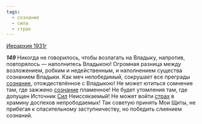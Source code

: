 ```yaml
---
tags:
  - сознание
  - сила
  - страх
---
```


[Иерархия 1931г](https://127.0.0.1:4002/agni/1931)

___149___
Никогда не говорилось, чтобы возлагать на Владыку, напротив, повторялось — наполнитесь Владыкою! Огромная разница между возложением, робким и недейственным, и наполнением существа сознанием Владыки. Как меч непобедимый, сокрушает все преграды [сознание](../../../tags/#сознание), отождествлённое с Владыкою! Не может ютиться сомнение там, где зажжено [сознание](../../../tags/#сознание) пламенное! Не будет утомления там, где допущен Источник [Сил](../../../tags/#сила) Неиссякаемый! Не может войти [страх](../../../tags/#страх) в храмину доспехов непрободаемых! Так советую принять Мои Щиты, не прибегая к спасительному заступничеству, но победить слиянием сознаний.   


